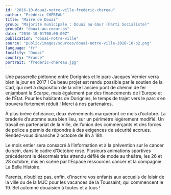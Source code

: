 ```yaml
---
id: "2016-10-douai-notre-ville-frederic-chereau"
author: "Frédéric CHÉREAU"
title: "Maire de Douai"
group: "Majorité municipale : Douai au Cœur (Parti Socialiste)"
groupId: "douai-au-coeur-ps"
date: "2016-10-01T00:00:00Z"
publication: "douai-notre-ville"
source: "public/images/sources/douai-notre-ville-2016-10-p2.png"
language: "fr"
locality: "Douai"
country: "France"
portrait: "frederic-chereau.jpg"
---
```


Une passerelle piétonne entre Dorignies et le parc Jacques Vernier verra bien le jour en 2017 ! Ce beau projet est rendu possible par le soutien de la Cad, qui met à disposition de la ville l’ancien pont de chemin de fer enjambant la Scarpe, mais également par des financements de l’Europe et de l’État. Pour les habitants de Dorignies, le temps de trajet vers le parc s’en trouvera fortement réduit ! Merci à nos partenaires.

À plus brève échéance, deux événements marqueront ce mois d’octobre. La braderie d’automne aura bien lieu, sur un périmètre légèrement modifié. Un travail en partenariat de la Ville, de l’union des commerçants et des forces de police a permis de répondre à des exigences de sécurité accrues. Rendez-vous dimanche 2 octobre de 8h à 18h.

Le mois entier sera consacré à l’information et à la prévention sur le cancer du sein, dans le cadre d’Octobre rose. Plusieurs animations sportives précéderont le désormais très attendu défilé de mode au théâtre, les 26 et 28 octobre, mis en scène par l’Espace ressources cancer et la compagnie La Belle Histoire.

Parents, n’oubliez pas, enfin, d’inscrire vos enfants aux accueils de loisir de la ville ou de la MJC pour les vacances de la Toussaint, qui commencent le 19. Bel automne douaisien à toutes et à tous !
